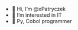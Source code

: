 - 👋 Hi, I’m @xPatryczek
- 👀 I’m interested in IT 
- 🌱 Py, Cobol programmer


<!---
xPatryczek/xPatryczek is a ✨ special ✨ repository because its `README.md` (this file) appears on your GitHub profile.
You can click the Preview link to take a look at your changes.
--->
